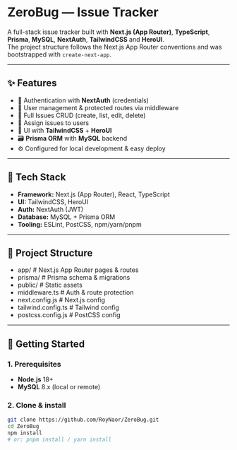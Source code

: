 # ZeroBug — Issue Tracker

A full-stack issue tracker built with **Next.js (App Router)**, **TypeScript**, **Prisma**, **MySQL**, **NextAuth**, **TailwindCSS** and **HeroUI**.  
The project structure follows the Next.js App Router conventions and was bootstrapped with `create-next-app`.

---

## ✨ Features

- 🔐 Authentication with **NextAuth** (credentials)
- 👥 User management & protected routes via middleware
- 🐞 Full Issues CRUD (create, list, edit, delete)
- 👤 Assign issues to users
- 🎨 UI with **TailwindCSS** + **HeroUI**
- 🗃️ **Prisma ORM** with **MySQL** backend
- ⚙️ Configured for local development & easy deploy

---

## 🧱 Tech Stack

- **Framework:** Next.js (App Router), React, TypeScript  
- **UI:** TailwindCSS, HeroUI  
- **Auth:** NextAuth (JWT)  
- **Database:** MySQL + Prisma ORM  
- **Tooling:** ESLint, PostCSS, npm/yarn/pnpm

---

## 📁 Project Structure

- app/ # Next.js App Router pages & routes
- prisma/ # Prisma schema & migrations
- public/ # Static assets
- middleware.ts # Auth & route protection
- next.config.js # Next.js config
- tailwind.config.ts # Tailwind config
- postcss.config.js # PostCSS config

---

## 🚀 Getting Started


### 1. Prerequisites
- **Node.js** 18+
- **MySQL** 8.x (local or remote)

### 2. Clone & install
```bash
git clone https://github.com/RoyNaor/ZeroBug.git
cd ZeroBug
npm install
# or: pnpm install / yarn install


